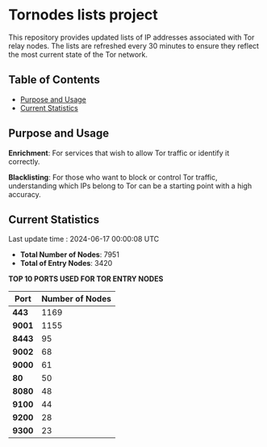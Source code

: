 # Tornodes lists project

This repository provides updated lists of IP addresses associated with Tor relay nodes. The lists are refreshed every 30 minutes to ensure they reflect the most current state of the Tor network.

## Table of Contents

- [Purpose and Usage](#purpose-and-usage)
- [Current Statistics](#current-statistics)


## Purpose and Usage

**Enrichment**: For services that wish to allow Tor traffic or identify it correctly.

**Blacklisting**: For those who want to block or control Tor traffic, understanding which IPs belong to Tor can be a starting point with a high accuracy.

## Current Statistics

Last update time : 2024-06-17 00:00:08 UTC

- **Total Number of Nodes**: 7951
- **Total of Entry Nodes**: 3420

**TOP 10 PORTS USED FOR TOR ENTRY NODES**

| **Port** | **Number of Nodes** |
|------|-----------------|
| **443**   | 1169  |
| **9001**   | 1155  |
| **8443**   | 95  |
| **9002**   | 68  |
| **9000**   | 61  |
| **80**   | 50  |
| **8080**   | 48  |
| **9100**   | 44  |
| **9200**   | 28  |
| **9300**   | 23  |

